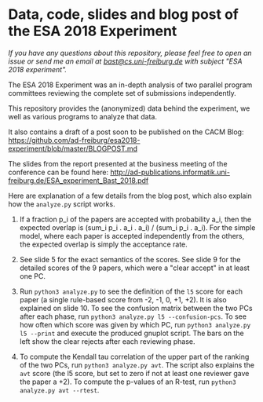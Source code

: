 # Data, code, slides and blog post of the ESA 2018 Experiment

*If you have any questions about this repository, please feel free to open an issue or send me an email at bast@cs.uni-freiburg.de with subject "ESA 2018 experiment".*

The ESA 2018 Experiment was an in-depth analysis of two parallel program committees reviewing the complete set of submissions independently.

This repository provides the (anonymized) data behind the experiment, we well as various programs to analyze that data.

It also contains a draft of a post soon to be published on the CACM Blog: https://github.com/ad-freiburg/esa2018-experiment/blob/master/BLOGPOST.md

The slides from the report presented at the business meeting of the conference
can be found here: http://ad-publications.informatik.uni-freiburg.de/ESA_experiment_Bast_2018.pdf

Here are explanation of a few details from the blog post, which also explain how the `analyze.py` script works.

1. If a fraction p_i of the papers are accepted with probability a_i, then the expected overlap is (sum_i p_i . a_i . a_i) / (sum_i p_i . a_i). For the simple model, where each paper is accepted independently from the others, the expected overlap is simply the acceptance rate.

2. See slide 5 for the exact semantics of the scores. See slide 9 for the detailed scores of the 9 papers, which were a "clear accept" in at least one PC.

3. Run `python3 analyze.py` to see the definition of the `l5` score for each paper (a single rule-based score from -2, -1, 0, +1, +2). It is also explained on slide 10. To see the confusion matrix between the two PCs after each phase, run `python3 analyze.py l5 --confusion-pcs`. To see how often which score was given by which PC, run `python3 analyze.py l5 --print` and execute the produced gnuplot script. The bars on the left show the clear rejects after each reviewing phase.

4. To compute the Kendall tau correlation of the upper part of the ranking of the two PCs, run `python3 analyze.py avt`. The script also explains the `avt` score (the l5 score, but set to zero if not at least one reviewer gave the paper a +2). To compute the p-values of an R-test, run `python3 analyze.py avt --rtest`.
